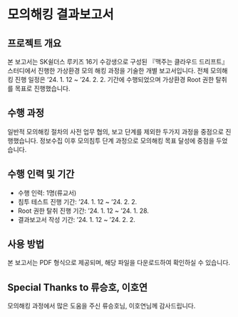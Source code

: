 # 모의해킹 결과보고서

## 프로젝트 개요
본 보고서는 SK쉴더스 루키즈 16기 수강생으로 구성된 『맥주는 클라우드 드리프트』 스터디에서 진행한 가상환경 모의 해킹 과정을 기술한 개별 보고서입니다. 전체 모의해킹 진행 일정은 ’24. 1. 12 ~ ’24. 2. 2. 기간에 수행되었으며 가상환경 Root 권한 탈취를 목표로 진행했습니다.

## 수행 과정
일반적 모의해킹 절차의 사전 업무 협의, 보고 단계를 제외한 두가지 과정을 중점으로 진행했습니다. 정보수집 이후 모의침투 단계 과정으로 모의해킹 목표 달성에 중점을 두었습니다.

## 수행 인력 및 기간
- 수행 인력: 1명(류교서)
- 침투 테스트 진행 기간: ’24. 1. 12 ~ ’24. 2. 2.
- Root 권한 탈취 진행 기간: ’24. 1. 12 ~ ’24. 1. 28.
- 결과보고서 작성 기간: ’24. 1. 12 ~ ’24. 2. 2.

## 사용 방법
본 보고서는 PDF 형식으로 제공되며, 해당 파일을 다운로드하여 확인하실 수 있습니다.

## Special Thanks to 류승호, 이호연
모의해킹 과정에서 많은 도움을 주신 류승호님, 이호연님께 감사드립니다.

